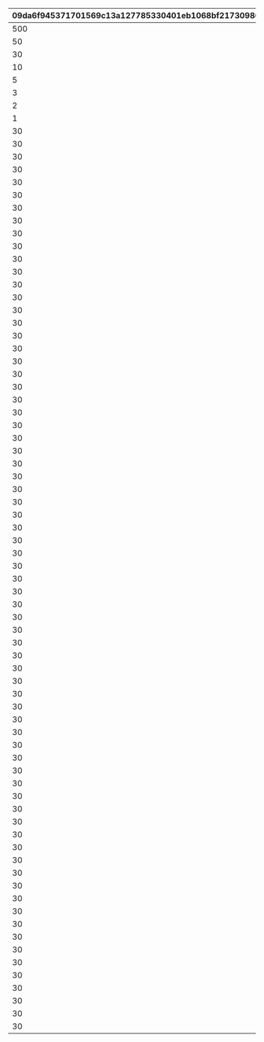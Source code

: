 |09da6f945371701569c13a127785330401eb1068bf217309861cd24a22a7956f|820e3917bee4d1e4826b9b47049a2a7effa35f18039788efa7494a01b96c8808|c955800ec60a41ff47744afc50f81ad18e776ee93f6527032223c10d20730ffe|a89e1a228e08c78f5f3d9c0ef74d49f1adb83dd3e0a33ec38d8b17b5922df770|6d364ab29beadc3d92a3e36c97a6b6db19c09e05f4082280acb76dc27e51f52c|b5b603bd1ba0abf10581c32822c45d1c12c86ed0bcc0e0580c073cb4267b6e90|9347b378854dd9e060f9347634124843b8e172cdb283cdaaba3c5b13c99b1f3c|f81ffe557bd7697b942ae432d74f5bb007a4723b5ba24854619059b5abb97185|f11b50e6d4e83742264cebd59f7137994d2e22fc58d8494368a9d5c1c3a98846|30c48b11792d2d88824baa8c07f7ef51f5d748bf71bfc26e9661667bca4bef5b|248b973b2039cbccb1aa30cafddc5bd38295883895d7b945a14e509836e83d9e|e4885f9cd3034820c2da62b6d9b5b75ff8c9901ab938ad06568240e39e632fd9|8ffd2b9b34fb2450c5c3a570a0d7c185be762400deea68b1b40d11a8e5bd26cc|13432d4e7cefc7f9d55a3b59511fae99a322c5b57205485ef105ea445e159d64|c91ac70f86724e5660cd9aa6c1b3ea7e8d543b08be7a1e2a29ad27919070615f|5d1a761019edb62430dfc7842b527dcc984c2ec8ec812e556bb8e33b32f92ff0|78bbe4a535d8ca9991e8aa5066ce1aa3a41403274a15b48d43aca91035b9aa17|cce714768fa589f3abaf3288e435f5a1103b968b360163ac977f5913376a4ca7|
| --- | --- | --- | --- | --- | --- | --- | --- | --- | --- | --- | --- | --- | --- | --- | --- | --- | --- |
|500|1|0|0|0|0|0|0|0|0|8|91002|0|10|1|0|0|0|
|50|11|0|0|0|0|0|0|0|0|8|91002|0|100|2|0|0|0|
|30|101|0|0|0|0|0|0|0|0|8|91002|0|200|3|0|0|0|
|10|201|0|0|0|0|0|0|0|0|8|91002|0|500|4|0|0|0|
|5|501|0|0|0|0|0|0|0|0|8|91002|0|1000|5|0|0|0|
|3|1001|0|0|0|0|0|0|0|0|8|91002|0|2000|6|0|0|0|
|2|2001|0|0|0|0|0|0|0|0|8|91002|0|4000|7|0|0|0|
|1|4001|0|0|0|0|0|0|0|0|8|91002|0|7999|8|0|0|0|
|30|8000|0|0|0|0|0|0|0|0|8|91002|0|8000|9|0|0|0|
|30|8100|0|0|0|0|0|0|0|0|8|91002|0|8100|10|0|0|0|
|30|8200|0|0|0|0|0|0|0|0|8|91002|0|8200|11|0|0|0|
|30|8300|0|0|0|0|0|0|0|0|8|91002|0|8300|12|0|0|0|
|30|8400|0|0|0|0|0|0|0|0|8|91002|0|8400|13|0|0|0|
|30|8500|0|0|0|0|0|0|0|0|8|91002|0|8500|14|0|0|0|
|30|8600|0|0|0|0|0|0|0|0|8|91002|0|8600|15|0|0|0|
|30|8700|0|0|0|0|0|0|0|0|8|91002|0|8700|16|0|0|0|
|30|8800|0|0|0|0|0|0|0|0|8|91002|0|8800|17|0|0|0|
|30|8900|0|0|0|0|0|0|0|0|8|91002|0|8900|18|0|0|0|
|30|9000|0|0|0|0|0|0|0|0|8|91002|0|9000|19|0|0|0|
|30|9100|0|0|0|0|0|0|0|0|8|91002|0|9100|20|0|0|0|
|30|9200|0|0|0|0|0|0|0|0|8|91002|0|9200|21|0|0|0|
|30|9300|0|0|0|0|0|0|0|0|8|91002|0|9300|22|0|0|0|
|30|9400|0|0|0|0|0|0|0|0|8|91002|0|9400|23|0|0|0|
|30|9500|0|0|0|0|0|0|0|0|8|91002|0|9500|24|0|0|0|
|30|9600|0|0|0|0|0|0|0|0|8|91002|0|9600|25|0|0|0|
|30|9700|0|0|0|0|0|0|0|0|8|91002|0|9700|26|0|0|0|
|30|9800|0|0|0|0|0|0|0|0|8|91002|0|9800|27|0|0|0|
|30|9900|0|0|0|0|0|0|0|0|8|91002|0|9900|28|0|0|0|
|30|10000|0|0|0|0|0|0|0|0|8|91002|0|10000|29|0|0|0|
|30|10100|0|0|0|0|0|0|0|0|8|91002|0|10100|30|0|0|0|
|30|10200|0|0|0|0|0|0|0|0|8|91002|0|10200|31|0|0|0|
|30|10300|0|0|0|0|0|0|0|0|8|91002|0|10300|32|0|0|0|
|30|10400|0|0|0|0|0|0|0|0|8|91002|0|10400|33|0|0|0|
|30|10500|0|0|0|0|0|0|0|0|8|91002|0|10500|34|0|0|0|
|30|10600|0|0|0|0|0|0|0|0|8|91002|0|10600|35|0|0|0|
|30|10700|0|0|0|0|0|0|0|0|8|91002|0|10700|36|0|0|0|
|30|10800|0|0|0|0|0|0|0|0|8|91002|0|10800|37|0|0|0|
|30|10900|0|0|0|0|0|0|0|0|8|91002|0|10900|38|0|0|0|
|30|11000|0|0|0|0|0|0|0|0|8|91002|0|11000|39|0|0|0|
|30|11100|0|0|0|0|0|0|0|0|8|91002|0|11100|40|0|0|0|
|30|11200|0|0|0|0|0|0|0|0|8|91002|0|11200|41|0|0|0|
|30|11300|0|0|0|0|0|0|0|0|8|91002|0|11300|42|0|0|0|
|30|11400|0|0|0|0|0|0|0|0|8|91002|0|11400|43|0|0|0|
|30|11500|0|0|0|0|0|0|0|0|8|91002|0|11500|44|0|0|0|
|30|11600|0|0|0|0|0|0|0|0|8|91002|0|11600|45|0|0|0|
|30|11700|0|0|0|0|0|0|0|0|8|91002|0|11700|46|0|0|0|
|30|11800|0|0|0|0|0|0|0|0|8|91002|0|11800|47|0|0|0|
|30|11900|0|0|0|0|0|0|0|0|8|91002|0|11900|48|0|0|0|
|30|12000|0|0|0|0|0|0|0|0|8|91002|0|12000|49|0|0|0|
|30|12100|0|0|0|0|0|0|0|0|8|91002|0|12100|50|0|0|0|
|30|12200|0|0|0|0|0|0|0|0|8|91002|0|12200|51|0|0|0|
|30|12300|0|0|0|0|0|0|0|0|8|91002|0|12300|52|0|0|0|
|30|12400|0|0|0|0|0|0|0|0|8|91002|0|12400|53|0|0|0|
|30|12500|0|0|0|0|0|0|0|0|8|91002|0|12500|54|0|0|0|
|30|12600|0|0|0|0|0|0|0|0|8|91002|0|12600|55|0|0|0|
|30|12700|0|0|0|0|0|0|0|0|8|91002|0|12700|56|0|0|0|
|30|12800|0|0|0|0|0|0|0|0|8|91002|0|12800|57|0|0|0|
|30|12900|0|0|0|0|0|0|0|0|8|91002|0|12900|58|0|0|0|
|30|13000|0|0|0|0|0|0|0|0|8|91002|0|13000|59|0|0|0|
|30|13100|0|0|0|0|0|0|0|0|8|91002|0|13100|60|0|0|0|
|30|13200|0|0|0|0|0|0|0|0|8|91002|0|13200|61|0|0|0|
|30|13300|0|0|0|0|0|0|0|0|8|91002|0|13300|62|0|0|0|
|30|13400|0|0|0|0|0|0|0|0|8|91002|0|13400|63|0|0|0|
|30|13500|0|0|0|0|0|0|0|0|8|91002|0|13500|64|0|0|0|
|30|13600|0|0|0|0|0|0|0|0|8|91002|0|13600|65|0|0|0|
|30|13700|0|0|0|0|0|0|0|0|8|91002|0|13700|66|0|0|0|
|30|13800|0|0|0|0|0|0|0|0|8|91002|0|13800|67|0|0|0|
|30|13900|0|0|0|0|0|0|0|0|8|91002|0|13900|68|0|0|0|
|30|14000|0|0|0|0|0|0|0|0|8|91002|0|14000|69|0|0|0|
|30|14100|0|0|0|0|0|0|0|0|8|91002|0|14100|70|0|0|0|
|30|14200|0|0|0|0|0|0|0|0|8|91002|0|14200|71|0|0|0|
|30|14300|0|0|0|0|0|0|0|0|8|91002|0|14300|72|0|0|0|
|30|14400|0|0|0|0|0|0|0|0|8|91002|0|14400|73|0|0|0|
|30|14500|0|0|0|0|0|0|0|0|8|91002|0|14500|74|0|0|0|
|30|14600|0|0|0|0|0|0|0|0|8|91002|0|14600|75|0|0|0|
|30|14700|0|0|0|0|0|0|0|0|8|91002|0|14700|76|0|0|0|
|30|14800|0|0|0|0|0|0|0|0|8|91002|0|14800|77|0|0|0|
|30|14900|0|0|0|0|0|0|0|0|8|91002|0|14900|78|0|0|0|
|30|15000|0|0|0|0|0|0|0|0|8|91002|0|15000|79|0|0|0|